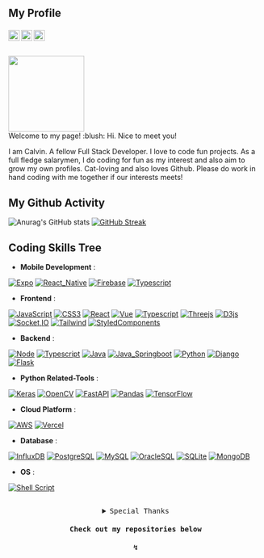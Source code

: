 
## My Profile <p align="center"> 

<a href="https://www.linkedin.com/in/kelvin-luawenzheng/">
  <img align="left" alt="Calvin Lua's LinkedIn" width="22px" src="https://upload.wikimedia.org/wikipedia/commons/thumb/c/ca/LinkedIn_logo_initials.png/600px-LinkedIn_logo_initials.png" />
</a>
<a href="mailto:wenzhenglua.sg@gmail.com">
  <img align="left" alt="Calvin Lua's Email" width="22px" src="https://cdn-icons-png.flaticon.com/512/281/281769.png" />
</a>

<a href="https://calvinlua.vercel.app">
    <img align="left" alt="Calvin Lua's Porfolio Website" width="22px" src="https://github.com/calvinlua/calvinlua/assets/86276701/a9f4e9d8-9c9f-4fe2-a53a-b93e776cdaa1" />
</a>

<br/>
<br/>
<br/>

<a>
 <img  width="150" src="https://gist.githubusercontent.com/moonheekim0118/bcbbb9c2fd8c477027617a67e0ec812f/raw/2c15614ff01ff7518bcd6da526939644c8324e11/octocat.gif">
</a>

<br/>
  Welcome to my page! :blush:
Hi. Nice to meet you! 

I am Calvin. A fellow Full Stack Developer. I love to code fun projects. 
As a full fledge salarymen, I do coding for fun as my interest and also aim to grow my own profiles. 
Cat-loving and also loves Github. Please do work in hand coding with me together if our interests meets!

</details>
 
## My Github Activity 
![Anurag's GitHub stats](https://github-readme-stats.vercel.app/api?username=calvinlua&show_icons=true&theme=dracula&countprivate=true)
[![GitHub Streak](https://github-readme-streak-stats.herokuapp.com?user=%20calvinlua&mode=weekly)](https://git.io/streak-stats)

## Coding Skills Tree 

- **Mobile Development** : 

[![Expo](https://img.shields.io/badge/Expo-000000?style=for-the-badge&logo=expo&logoColor=white)](https://developer.mozilla.org/en-US/docs/Web/CSS)
[![React_Native](https://img.shields.io/badge/React_Native-23272f?style=for-the-badge&logo=react&logoColor=3b82f6)](https://developer.mozilla.org/en-US/docs/Web/CSS)
[![Firebase](https://img.shields.io/badge/firebase-ffffff?style=for-the-badge&logo=firebase&logoColor=ffc400)](https://developer.mozilla.org/en-US/docs/Web/CSS)
[![Typescript](https://img.shields.io/badge/Typescript-363636?style=for-the-badge&logo=typescript&logoColor=00000)](https://developer.mozilla.org/en-US/docs/Web/CSS)


- **Frontend** : 

[![JavaScript](https://img.shields.io/badge/JavaScript-323330?style=for-the-badge&logo=javascript&logoColor=F7DF1E)](https://developer.mozilla.org/en-US/docs/Web/JavaScript)
[![CSS3](https://img.shields.io/badge/CSS3-1572B6?style=for-the-badge&logo=css3&logoColor=white)](https://developer.mozilla.org/en-US/docs/Web/CSS)
[![React](https://img.shields.io/badge/React-23272f?style=for-the-badge&logo=react&logoColor=3b82f6)](https://developer.mozilla.org/en-US/docs/Web/CSS)
[![Vue](https://img.shields.io/badge/Vue-23272f?style=for-the-badge&logo=vuedotjs&logoColor=42b883)](https://developer.mozilla.org/en-US/docs/Web/CSS)
[![Typescript](https://img.shields.io/badge/Typescript-363636?style=for-the-badge&logo=typescript&logoColor=00000)](https://developer.mozilla.org/en-US/docs/Web/CSS)
[![Threejs](https://img.shields.io/badge/Three.js-ffffff?style=for-the-badge&logo=threedotjs&logoColor=000000)](https://developer.mozilla.org/en-US/docs/Web/CSS)
[![D3js](https://img.shields.io/badge/D3.js-ffffff?style=for-the-badge&logo=d3&logoColor=F9A03C)](https://developer.mozilla.org/en-US/docs/Web/CSS)
[![Socket,IO](https://img.shields.io/badge/Socket.IO-ffffff?style=for-the-badge&logo=socketdotio&logoColor=010101)](https://developer.mozilla.org/en-US/docs/Web/CSS)
[![Tailwind](https://img.shields.io/badge/Tailwind_CSS-ffffff?style=for-the-badge&logo=tailwindcss&logoColor=06B6D4)](https://developer.mozilla.org/en-US/docs/Web/CSS)
[![StyledComponents](https://img.shields.io/badge/Styled_Component-ffffff?style=for-the-badge&logo=styledcomponents&logoColor=DB7093)](https://developer.mozilla.org/en-US/docs/Web/CSS)


- **Backend** :

[![Node](https://img.shields.io/badge/Node-363636?style=for-the-badge&logo=nodedotjs&logoColor=8fc708)](https://developer.mozilla.org/en-US/docs/Web/CSS)
[![Typescript](https://img.shields.io/badge/Typescript-363636?style=for-the-badge&logo=typescript&logoColor=00000)](https://developer.mozilla.org/en-US/docs/Web/CSS)
[![Java](https://img.shields.io/badge/Java-ed272c?style=for-the-badge&logo=java&logoColor=42b883)](https://developer.mozilla.org/en-US/docs/Web/CSS)
[![Java_Springboot](https://img.shields.io/badge/Java_Springboot-ed272c?style=for-the-badge&logo=java&logoColor=42b883)](https://developer.mozilla.org/en-US/docs/Web/CSS)
[![Python](https://img.shields.io/badge/Python-363636?style=for-the-badge&logo=python&logoColor=ffde5a)](https://developer.mozilla.org/en-US/docs/Web/CSS)
[![Django](https://img.shields.io/badge/Django-ffffff?style=for-the-badge&logo=django&logoColor=092E20)](https://developer.mozilla.org/en-US/docs/Web/CSS)
[![Flask](https://img.shields.io/badge/Flask-363636?style=for-the-badge&logo=flask&logoColor=#000000)](https://developer.mozilla.org/en-US/docs/Web/CSS)


- **Python Related-Tools** : 

[![Keras](https://img.shields.io/badge/Keras-363636?style=for-the-badge&logo=keras&logoColor=d10808)](https://developer.mozilla.org/en-US/docs/Web/CSS)
[![OpenCV](https://img.shields.io/badge/opencv-363636?style=for-the-badge&logo=opencv&logoColor=1499ff)](https://developer.mozilla.org/en-US/docs/Web/CSS)
[![FastAPI](https://img.shields.io/badge/Fast_API-ffffff?style=for-the-badge&logo=fastapi&logoColor=009688)](https://developer.mozilla.org/en-US/docs/Web/CSS)
[![Pandas](https://img.shields.io/badge/Pandas-ffffff?style=for-the-badge&logo=pandas&logoColor=150458)](https://developer.mozilla.org/en-US/docs/Web/CSS)
[![TensorFlow](https://img.shields.io/badge/TensorFlow-FF6F00?style=for-the-badge&logo=TensorFlow&logoColor=white)](https://www.tensorflow.org/)


- **Cloud Platform** :

[![AWS](https://img.shields.io/badge/AWS-%23FF9900.svg?style=for-the-badge&logo=amazonwebservices&logoColor=white)](https://aws.amazon.com/)
[![Vercel](https://img.shields.io/badge/Vercel-000000?style=for-the-badge&logo=vercel&logoColor=white)](https://developer.mozilla.org/en-US/docs/Web/CSS)


- **Database** : 

[![InfluxDB](https://img.shields.io/badge/InfluxDB-22ADF6?style=for-the-badge&logo=InfluxDB&logoColor=white)](https://www.influxdata.com/)
[![PostgreSQL](https://img.shields.io/badge/PostgreSQL-4169E1?style=for-the-badge&logo=postgresql&logoColor=white)](https://www.postgresql.org/)
[![MySQL](https://img.shields.io/badge/MySQL-ffffff?style=for-the-badge&logo=mysql&logoColor=4479A1)](https://www.postgresql.org/)
[![OracleSQL](https://img.shields.io/badge/OracleSQL-ed272c?style=for-the-badge&logo=java&logoColor=42b883)](https://developer.mozilla.org/en-US/docs/Web/CSS)
[![SQLite](https://img.shields.io/badge/SQLite-ffffff?style=for-the-badge&logo=sqlite&logoColor=003B57)](https://developer.mozilla.org/en-US/docs/Web/CSS)
[![MongoDB](https://img.shields.io/badge/MongoDB-ffffff?style=for-the-badge&logo=mongodb&logoColor=47A248)](https://developer.mozilla.org/en-US/docs/Web/CSS)

- **OS** :

[![Shell Script](https://img.shields.io/badge/Unix_Shell_Script-%23121011.svg?style=for-the-badge&logo=linux&logoColor=white)](#)


<!--
<table>
  <tr>
    <td width="50%">
      <h3 align="center">sentiment analysis</h3>
      <p align="center">
        <a href="https://github.com/r4njith-kali/sentiment_analysis">
          <img src="https://github-readme-stats.vercel.app/api/pin/?username=r4njith-kali&repo=sentiment_analysis&theme=github_dark" alt="sentiment_analysis" />
        </a>
      </p>
      <p align="center">Personal Project</p>
    </td>
    <td width="50%">
      <h3 align="center">Stock Price Forecasting Model</h3>
      <p align="center">
        <a href="https://github.com/r4njith-kali/stock-market-prediction">
          <img src="https://github-readme-stats.vercel.app/api/pin/?username=r4njith-kali&repo=stock-market-prediction&theme=github_dark" alt="Stock price forecasting model" />
        </a>
      </p>
      <p align="center">Modelling price of stock using LSTM</p>
    </td>
  </tr>
</table>
-->



</details>

##

<details close align="center">
<summary><samp>Special Thanks</samp></summary>
<br>
  <p><b>Happy 100 million developers to Github!</b></p>

<p align="center">
  <img width="250" src="https://raw.githubusercontent.com/gist/ManulMax/2d20af60d709805c55fd784ca7cba4b9/raw/bcfeac7604f674ace63623106eb8bb8471d844a6/github.gif">
</p>

</details>


<h4 align="center"><samp> Check out my repositories below</samp></h4>
<h4 align="center"><samp>↯</samp></h4>
